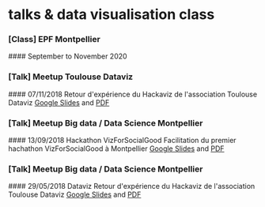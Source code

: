 # talks & data visualisation class

### [Class] EPF Montpellier
#### September to November 2020

### [Talk] Meetup Toulouse Dataviz
#### 07/11/2018
Retour d'expérience du Hackaviz de l'association Toulouse Dataviz
[Google Slides](https://docs.google.com/presentation/d/1BDr8sy1f5Qo-wE2DJevhYdkOqzvyjYOQY0GLRTdQJu0/edit?usp=sharing) and [PDF](https://github.com/emaulandi/talks/blob/master/MeetupDatavizToulouse_Dataviz_7_11_8_processus%20dataviz.pdf)

### [Talk] Meetup Big data / Data Science Montpellier
#### 13/09/2018 Hackathon VizForSocialGood
Facilitation du premier hachathon VizForSocialGood à Montpellier
[Google Slides](https://docs.google.com/presentation/d/1Y5tYAOOjAo8_Ihr83ecYusuhD-oEDUpodQcgH6rhe2U/edit?usp=sharing) and [PDF](https://github.com/emaulandi/talks/blob/master/MeetupBigdataDatascienceMtp_Dataviz_13-09-18_hackaviz.pdf)


### [Talk] Meetup Big data / Data Science Montpellier
#### 29/05/2018 Dataviz
Retour d'expérience du Hackaviz de l'association Toulouse Dataviz
[Google Slides](https://docs.google.com/presentation/d/1M0Mq8DeUh9LdkdD0rr1ibkvtLjm0ZxbqQnxDV6oqcRc/edit?usp=sharing) and [PDF](https://github.com/emaulandi/talks/blob/master/MeetupBigdataDatascienceMtp_Dataviz_29-05-18_datavizenaction.pdf)
